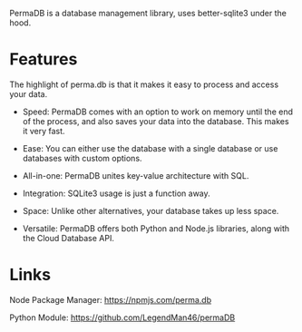 PermaDB is a database management library, uses better-sqlite3 under the hood. 


# Features

The highlight of perma.db is that it makes it easy to process and access your data.

- Speed: PermaDB comes with an option to work on memory until the end of the process, and also saves your data into the database. This makes it very fast.

- Ease: You can either use the database with a single database or use databases with custom options.

- All-in-one: PermaDB unites key-value architecture with SQL.

- Integration: SQLite3 usage is just a function away.

- Space: Unlike other alternatives, your database takes up less space.

- Versatile: PermaDB offers both Python and Node.js libraries, along with the Cloud Database API.


# Links

Node Package Manager: https://npmjs.com/perma.db

Python Module: https://github.com/LegendMan46/permaDB
